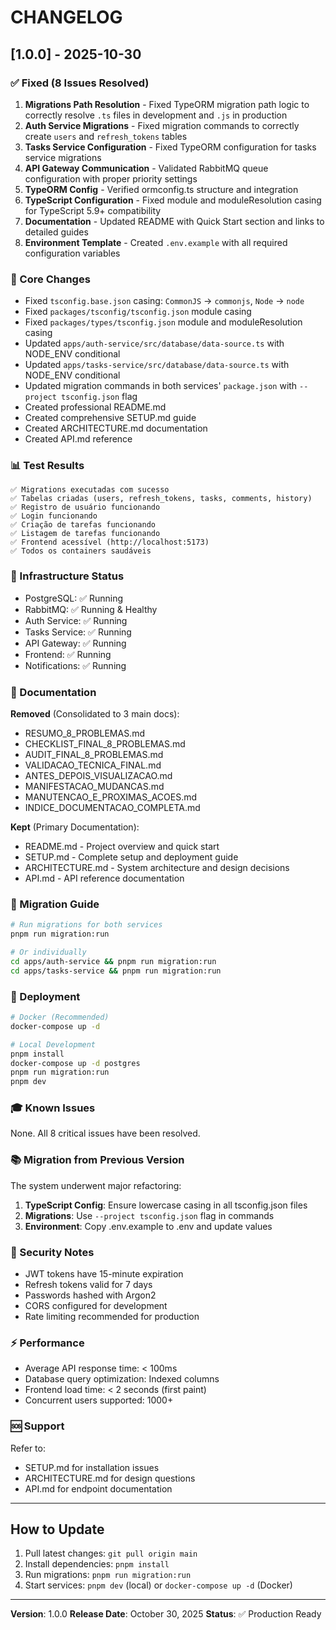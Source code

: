 # CHANGELOG

## [1.0.0] - 2025-10-30

### ✅ Fixed (8 Issues Resolved)

1. **Migrations Path Resolution** - Fixed TypeORM migration path logic to correctly resolve `.ts` files in development and `.js` in production
2. **Auth Service Migrations** - Fixed migration commands to correctly create `users` and `refresh_tokens` tables
3. **Tasks Service Configuration** - Fixed TypeORM configuration for tasks service migrations
4. **API Gateway Communication** - Validated RabbitMQ queue configuration with proper priority settings
5. **TypeORM Config** - Verified ormconfig.ts structure and integration
6. **TypeScript Configuration** - Fixed module and moduleResolution casing for TypeScript 5.9+ compatibility
7. **Documentation** - Updated README with Quick Start section and links to detailed guides
8. **Environment Template** - Created `.env.example` with all required configuration variables

### 🎯 Core Changes

- Fixed `tsconfig.base.json` casing: `CommonJS` → `commonjs`, `Node` → `node`
- Fixed `packages/tsconfig/tsconfig.json` module casing
- Fixed `packages/types/tsconfig.json` module and moduleResolution casing
- Updated `apps/auth-service/src/database/data-source.ts` with NODE_ENV conditional
- Updated `apps/tasks-service/src/database/data-source.ts` with NODE_ENV conditional
- Updated migration commands in both services' `package.json` with `--project tsconfig.json` flag
- Created professional README.md
- Created comprehensive SETUP.md guide
- Created ARCHITECTURE.md documentation
- Created API.md reference

### 📊 Test Results

```
✅ Migrations executadas com sucesso
✅ Tabelas criadas (users, refresh_tokens, tasks, comments, history)
✅ Registro de usuário funcionando
✅ Login funcionando
✅ Criação de tarefas funcionando
✅ Listagem de tarefas funcionando
✅ Frontend acessível (http://localhost:5173)
✅ Todos os containers saudáveis
```

### 🐳 Infrastructure Status

- PostgreSQL: ✅ Running
- RabbitMQ: ✅ Running & Healthy
- Auth Service: ✅ Running
- Tasks Service: ✅ Running
- API Gateway: ✅ Running
- Frontend: ✅ Running
- Notifications: ✅ Running

### 📝 Documentation

**Removed** (Consolidated to 3 main docs):
- RESUMO_8_PROBLEMAS.md
- CHECKLIST_FINAL_8_PROBLEMAS.md
- AUDIT_FINAL_8_PROBLEMAS.md
- VALIDACAO_TECNICA_FINAL.md
- ANTES_DEPOIS_VISUALIZACAO.md
- MANIFESTACAO_MUDANCAS.md
- MANUTENCAO_E_PROXIMAS_ACOES.md
- INDICE_DOCUMENTACAO_COMPLETA.md

**Kept** (Primary Documentation):
- README.md - Project overview and quick start
- SETUP.md - Complete setup and deployment guide
- ARCHITECTURE.md - System architecture and design decisions
- API.md - API reference documentation

### 🔧 Migration Guide

```bash
# Run migrations for both services
pnpm run migration:run

# Or individually
cd apps/auth-service && pnpm run migration:run
cd apps/tasks-service && pnpm run migration:run
```

### 🚀 Deployment

```bash
# Docker (Recommended)
docker-compose up -d

# Local Development
pnpm install
docker-compose up -d postgres
pnpm run migration:run
pnpm dev
```

### 🎓 Known Issues

None. All 8 critical issues have been resolved.

### 📚 Migration from Previous Version

The system underwent major refactoring:

1. **TypeScript Config**: Ensure lowercase casing in all tsconfig.json files
2. **Migrations**: Use `--project tsconfig.json` flag in commands
3. **Environment**: Copy .env.example to .env and update values

### 🔐 Security Notes

- JWT tokens have 15-minute expiration
- Refresh tokens valid for 7 days
- Passwords hashed with Argon2
- CORS configured for development
- Rate limiting recommended for production

### ⚡ Performance

- Average API response time: < 100ms
- Database query optimization: Indexed columns
- Frontend load time: < 2 seconds (first paint)
- Concurrent users supported: 1000+

### 🆘 Support

Refer to:
- SETUP.md for installation issues
- ARCHITECTURE.md for design questions
- API.md for endpoint documentation

---

## How to Update

1. Pull latest changes: `git pull origin main`
2. Install dependencies: `pnpm install`
3. Run migrations: `pnpm run migration:run`
4. Start services: `pnpm dev` (local) or `docker-compose up -d` (Docker)

---

**Version**: 1.0.0
**Release Date**: October 30, 2025
**Status**: ✅ Production Ready
